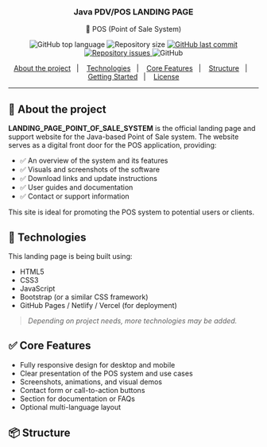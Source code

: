 <h3 align="center">
  Java PDV/POS LANDING PAGE
</h3>

<p align="center">🛒 POS (Point of Sale System)</p>

<p align="center">
  <img alt="GitHub top language" src="https://img.shields.io/github/languages/top/cafenocodigo/LANDING_PAGE_POINT_OF_SALE_SYSTEM">
  <img alt="Repository size" src="https://img.shields.io/github/repo-size/cafenocodigo/LANDING_PAGE_POINT_OF_SALE_SYSTEM">
  <a href="https://github.com/cafenocodigo/LANDING_PAGE_POINT_OF_SALE_SYSTEM/commits/master">
    <img alt="GitHub last commit" src="https://img.shields.io/github/last-commit/cafenocodigo/LANDING_PAGE_POINT_OF_SALE_SYSTEM">
  </a>
  <a href="https://github.com/cafenocodigo/LANDING_PAGE_POINT_OF_SALE_SYSTEM/issues">
    <img alt="Repository issues" src="https://img.shields.io/github/issues/cafenocodigo/LANDING_PAGE_POINT_OF_SALE_SYSTEM">
  </a>
  <img alt="GitHub" src="https://img.shields.io/github/license/cafenocodigo/LANDING_PAGE_POINT_OF_SALE_SYSTEM">
</p>

<p align="center">
  <a href="#-about-the-project">About the project</a>&nbsp;&nbsp;&nbsp;|&nbsp;&nbsp;&nbsp;
  <a href="#-technologies">Technologies</a>&nbsp;&nbsp;&nbsp;|&nbsp;&nbsp;&nbsp;
  <a href="#-core-features">Core Features</a>&nbsp;&nbsp;&nbsp;|&nbsp;&nbsp;&nbsp;
  <a href="#-structure">Structure</a>&nbsp;&nbsp;&nbsp;|&nbsp;&nbsp;&nbsp;
  <a href="#-getting-started">Getting Started</a>&nbsp;&nbsp;&nbsp;|&nbsp;&nbsp;&nbsp;
  <a href="#-license">License</a>
</p>

---

## 🧭 About the project

**LANDING_PAGE_POINT_OF_SALE_SYSTEM** is the official landing page and support website for the Java-based Point of Sale system. The website serves as a digital front door for the POS application, providing:

- ✅ An overview of the system and its features  
- ✅ Visuals and screenshots of the software  
- ✅ Download links and update instructions  
- ✅ User guides and documentation  
- ✅ Contact or support information  

This site is ideal for promoting the POS system to potential users or clients.

## 🚀 Technologies

This landing page is being built using:

- HTML5  
- CSS3  
- JavaScript  
- Bootstrap (or a similar CSS framework)  
- GitHub Pages / Netlify / Vercel (for deployment)  

> *Depending on project needs, more technologies may be added.*

## ✅ Core Features

- Fully responsive design for desktop and mobile  
- Clear presentation of the POS system and use cases  
- Screenshots, animations, and visual demos  
- Contact form or call-to-action buttons  
- Section for documentation or FAQs  
- Optional multi-language layout  

## 📦 Structure

